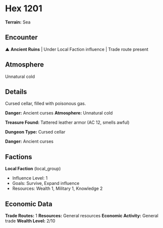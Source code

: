 # Hex 1201

**Terrain:** Sea

## Encounter
▲ **Ancient Ruins** | Under Local Faction influence | Trade route present

## Atmosphere
Unnatural cold

## Details
Cursed cellar, filled with poisonous gas.

**Danger:** Ancient curses
**Atmosphere:** Unnatural cold

**Treasure Found:** Tattered leather armor (AC 12, smells awful)


**Dungeon Type:** Cursed cellar

**Danger:** Ancient curses

## Factions
**Local Faction** (local_group)
- Influence Level: 1
- Goals: Survive, Expand influence
- Resources: Wealth 1, Military 1, Knowledge 2

## Economic Data
**Trade Routes:** 1
**Resources:** General resources
**Economic Activity:** General trade
**Wealth Level:** 2/10
